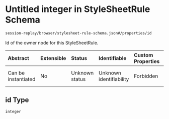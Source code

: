 # Untitled integer in StyleSheetRule Schema

```txt
session-replay/browser/stylesheet-rule-schema.json#/properties/id
```

Id of the owner node for this StyleSheetRule.

| Abstract            | Extensible | Status         | Identifiable            | Custom Properties | Additional Properties | Access Restrictions | Defined In                                                                                                        |
| :------------------ | :--------- | :------------- | :---------------------- | :---------------- | :-------------------- | :------------------ | :---------------------------------------------------------------------------------------------------------------- |
| Can be instantiated | No         | Unknown status | Unknown identifiability | Forbidden         | Allowed               | Read only           | [stylesheet-rule-schema.json\*](../out/session-replay/browser/stylesheet-rule-schema.json "open original schema") |

## id Type

`integer`
